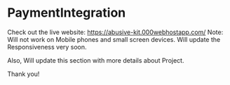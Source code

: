 # PaymentIntegration

Check out the live website: https://abusive-kit.000webhostapp.com/
Note: Will not work on Mobile phones and small screen devices. Will update the Responsiveness very soon.

Also, Will update this section with more details about Project.

Thank you!

